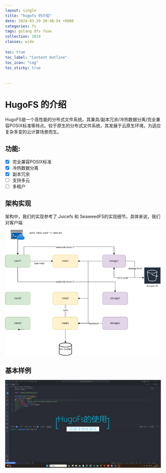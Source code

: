 ```yaml
---
layout: single
title: "hugofs 的介绍"
date: 2024-03-29 20:48:54 +0800
categories: fs
tags: golang dfs fuse
collection: 2024
classes: wide

toc: true
toc_label: "Content Outline"
toc_icon: "cog"
toc_sticky: true


---
```



# HugoFS 的介绍

HugoFS是一个高性能的分布式文件系统。其兼具/副本冗余/冷热数据分离/完全兼容POSIX标准等特点。较于原生的分布式文件系统，其发展于云原生环境，为适应复杂多变的云计算场景而生。


## 功能:

- [x] 完全兼容POSIX标准
- [x] 冷热数据分离
- [x] 副本冗余
- [ ] 支持多云
- [ ] 多租户

## 架构实现

架构中，我们的实现参考了 Juicefs 和 SeaweedFS的实现细节。具体来说，我们对客户端

![Architicture](/assets/images/hugofs.png)

## 基本样例

[![hugofs introduction](/assets/images/hugofs-thumbnail.png)](https://vimeo.com/928748786?share=copy "Little red riding hood - Click to Watch!")
